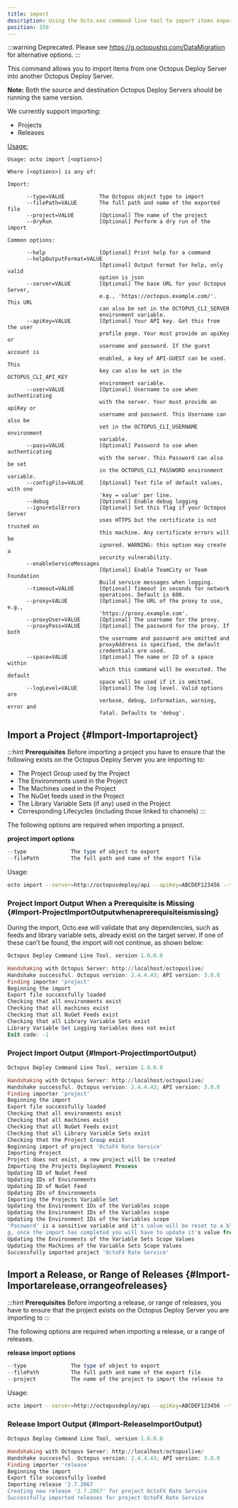 ```yaml
---
title: import
description: Using the Octo.exe command line tool to import items exported from another Octopus Deploy Server.
position: 150
---
```


:::warning
Deprecated. Please see https://g.octopushq.com/DataMigration for alternative options.
:::

This command allows you to import items from one Octopus Deploy Server into another Octopus Deploy Server.

**Note:** Both the source and destination Octopus Deploy Servers should be running the same version.

We currently support importing:

- Projects
- Releases

[Usage:](/docs/octopus-rest-api/octo.exe-command-line/import.md)

```text
Usage: octo import [<options>]

Where [<options>] is any of:

Import:

      --type=VALUE           The Octopus object type to import
      --filePath=VALUE       The full path and name of the exported file
      --project=VALUE        [Optional] The name of the project
      --dryRun               [Optional] Perform a dry run of the import

Common options:

      --help                 [Optional] Print help for a command
      --helpOutputFormat=VALUE
                             [Optional] Output format for help, only valid
                             option is json
      --server=VALUE         [Optional] The base URL for your Octopus Server,
                             e.g., 'https://octopus.example.com/'. This URL
                             can also be set in the OCTOPUS_CLI_SERVER
                             environment variable.
      --apiKey=VALUE         [Optional] Your API key. Get this from the user
                             profile page. Your must provide an apiKey or
                             username and password. If the guest account is
                             enabled, a key of API-GUEST can be used. This
                             key can also be set in the OCTOPUS_CLI_API_KEY
                             environment variable.
      --user=VALUE           [Optional] Username to use when authenticating
                             with the server. Your must provide an apiKey or
                             username and password. This Username can also be
                             set in the OCTOPUS_CLI_USERNAME environment
                             variable.
      --pass=VALUE           [Optional] Password to use when authenticating
                             with the server. This Password can also be set
                             in the OCTOPUS_CLI_PASSWORD environment variable.
      --configFile=VALUE     [Optional] Text file of default values, with one
                             'key = value' per line.
      --debug                [Optional] Enable debug logging
      --ignoreSslErrors      [Optional] Set this flag if your Octopus Server
                             uses HTTPS but the certificate is not trusted on
                             this machine. Any certificate errors will be
                             ignored. WARNING: this option may create a
                             security vulnerability.
      --enableServiceMessages
                             [Optional] Enable TeamCity or Team Foundation
                             Build service messages when logging.
      --timeout=VALUE        [Optional] Timeout in seconds for network
                             operations. Default is 600.
      --proxy=VALUE          [Optional] The URL of the proxy to use, e.g.,
                             'https://proxy.example.com'.
      --proxyUser=VALUE      [Optional] The username for the proxy.
      --proxyPass=VALUE      [Optional] The password for the proxy. If both
                             the username and password are omitted and
                             proxyAddress is specified, the default
                             credentials are used.
      --space=VALUE          [Optional] The name or ID of a space within
                             which this command will be executed. The default
                             space will be used if it is omitted.
      --logLevel=VALUE       [Optional] The log level. Valid options are
                             verbose, debug, information, warning, error and
                             fatal. Defaults to 'debug'.
```

## Import a Project {#Import-Importaproject}

:::hint
**Prerequisites**
Before importing a project you have to ensure that the following exists on the Octopus Deploy Server you are importing to:

- The Project Group used by the Project
- The Environments used in the Project
- The Machines used in the Project
- The NuGet feeds used in the Project
- The Library Variable Sets (if any) used in the Project
- Corresponding Lifecycles (including those linked to channels)
  :::

The following options are required when importing a project.

**project import options**

```powershell
--type				The type of object to export
--filePath			The full path and name of the export file
```

Usage:

```bash
octo import --server=http://octopusdeploy/api --apiKey=ABCDEF123456 --type=project --filePath=C:\path\to\export\file.json
```

### Project Import Output When a Prerequisite is Missing {#Import-ProjectImportOutputwhenaprerequisiteismissing}

During the import, Octo.exe will validate that any dependencies, such as feeds and library variable sets, already exist on the target server. If one of these can't be found, the import will not continue, as shown below:

```powershell
Octopus Deploy Command Line Tool, version 1.0.0.0

Handshaking with Octopus Server: http://localhost/octopuslive/
Handshake successful. Octopus version: 2.4.4.43; API version: 3.0.0
Finding importer 'project'
Beginning the import
Export file successfully loaded
Checking that all environments exist
Checking that all machines exist
Checking that all NuGet Feeds exist
Checking that all Library Variable Sets exist
Library Variable Set Logging Variables does not exist
Exit code: -1
```

### Project Import Output {#Import-ProjectImportOutput}

```powershell
Octopus Deploy Command Line Tool, version 1.0.0.0

Handshaking with Octopus Server: http://localhost/octopuslive/
Handshake successful. Octopus version: 2.4.4.43; API version: 3.0.0
Finding importer 'project'
Beginning the import
Export file successfully loaded
Checking that all environments exist
Checking that all machines exist
Checking that all NuGet Feeds exist
Checking that all Library Variable Sets exist
Checking that the Project Group exist
Beginning import of project 'OctoFX Rate Service'
Importing Project
Project does not exist, a new project will be created
Importing the Projects Deployment Process
Updating ID of NuGet Feed
Updating IDs of Environments
Updating ID of NuGet Feed
Updating IDs of Environments
Importing the Projects Variable Set
Updating the Environment IDs of the Variables scope
Updating the Environment IDs of the Variables scope
Updating the Environment IDs of the Variables scope
'Password' is a sensitive variable and it's value will be reset to a blank strin
g, once the import has completed you will have to update it's value from the UI
Updating the Environments of the Variable Sets Scope Values
Updating the Machines of the Variable Sets Scope Values
Successfully imported project 'OctoFX Rate Service'
```

## Import a Release, or Range of Releases {#Import-Importarelease,orrangeofreleases}

:::hint
**Prerequisites**
Before importing a release, or range of releases, you have to ensure that the project exists on the Octopus Deploy Server you are importing to
:::

The following options are required when importing a release, or a range of releases.

**release import options**

```powershell
--type				The type of object to export
--filePath			The full path and name of the export file
--project			The name of the project to import the release to
```

Usage:

```bash
octo import --server=http://octopusdeploy/api --apiKey=ABCDEF123456 --type=release --project=projectname --filePath=C:\path\to\export\file.json
```

### Release Import Output {#Import-ReleaseImportOutput}

```powershell
Octopus Deploy Command Line Tool, version 1.0.0.0

Handshaking with Octopus Server: http://localhost/octopuslive/
Handshake successful. Octopus version: 2.4.4.43; API version: 3.0.0
Finding importer 'release'
Beginning the import
Export file successfully loaded
Importing release '2.7.2067
Creating new release '2.7.2067' for project OctoFX Rate Service
Successfully imported releases for project OctoFX Rate Service
```
